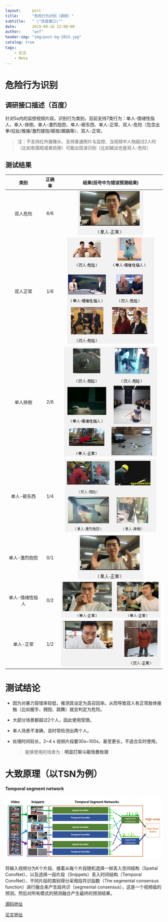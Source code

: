 ```yaml
---
layout:     post
title:      "危险行为识别（调研）"
subtitle:   " \"百度接口\""
date:       2019-09-16 12:00:00
author:     "wxf"
header-img: "img/post-bg-2015.jpg"
catalog: true
tags:
    - 生活
    - Meta
---
```


# 危险行为识别

## 调研接口描述（百度）

针对5s内的监控视频片段，识别行为类别，目前支持7类行为：单人-情绪性指人、单人-摔倒、单人-激烈抱怨、单人-砸东西、单人-正常、双人-危险（包含出拳/拉扯/推搡/激烈搂抱/砸按/踢踹等）、双人-正常。

> 注：不支持红外摄像头、支持普通照片与监控、当视频中人物超过2人时（比如有围观或者劝架）可能出现误识别（比如输出也是双人-危险）

## 测试结果

|      类别       | 正确率 |                  结果(括号中为错误预测结果)                  |
| :-------------: | :----: | :----------------------------------------------------------: |
|    双人危险     |  6/6   |           ![1568787436864](img\1568787436864.png)            |
|    双人正常     |  1/6   |           ![1568628987120](img\1568628987120.png)            |
|    单人摔倒     |  2/6   |           ![1568629034775](img\1568629034775.png)            |
|   单人-砸东西   |  1/4   | <img src="img\1568787377097.png" alt="1568787377097" style="zoom: 80%;" /> |
|  单人-激烈抱怨  |  0/1   |           ![1568787436864](img\1568787436864.png)            |
| 单人-情绪性指人 |  0/2   |           ![1568787460600](img\1568787460600.png)            |
|    单人-正常    |  1/2   |           ![1568787468128](img\1568787468128.png)            |

# 测试结论

- 因为对暴力容错率较低，推测其设定为高召回率。从而导致双人有正常肢体接触（比如握手、拥抱、跳舞）就会判定为危险。

- 大部分场景都超过2个人，因此使用受限。

- 单人场景不准确，且时常检测出两个人。

- 处理时间较长，2~4 s 视频片段要30s~100s，甚至更长，不适合实时使用。

  > 能够使用的场景为：**明显打架斗殴场景检测**

# 大致原理（以TSN为例）

#### Temporal segment network

#### ![1568787974603](img\1568787974603.png)

将输入视频分为K个片段、接着从每个片段随机选择一帧丢入空间结构（Spatial ConvNet）、以及选择一段片段（Snippets）丢入时间结构（Temporal ConvNet）、不同片段的类别得分采用段共识函数（The segmental consensus function）进行融合来产生段共识（segmental consensus），这是一个视频级的预测。然后对所有模式的预测融合产生最终的预测结果。

[源码地址](https://github.com/yjxiong/temporal-segment-networks)

[论文地址](https://arxiv.org/pdf/1608.00859.pdf)

